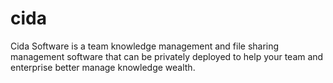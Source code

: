 # cida
Cida Software is a team knowledge management and file sharing management software that can be privately deployed to help your team and enterprise better manage knowledge wealth.
